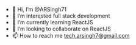 - 👋 Hi, I’m @ARSingh71
- 👀 I’m interested full stack development
- 🌱 I’m currently learning ReactJS
- 💞️ I’m looking to collaborate on ReactJS
- 📫 How to reach me tech.arsingh7@gmail.com

<!---
ARSingh71/ARSingh71 is a ✨ special ✨ repository because its `README.md` (this file) appears on your GitHub profile.
You can click the Preview link to take a look at your changes.
--->
